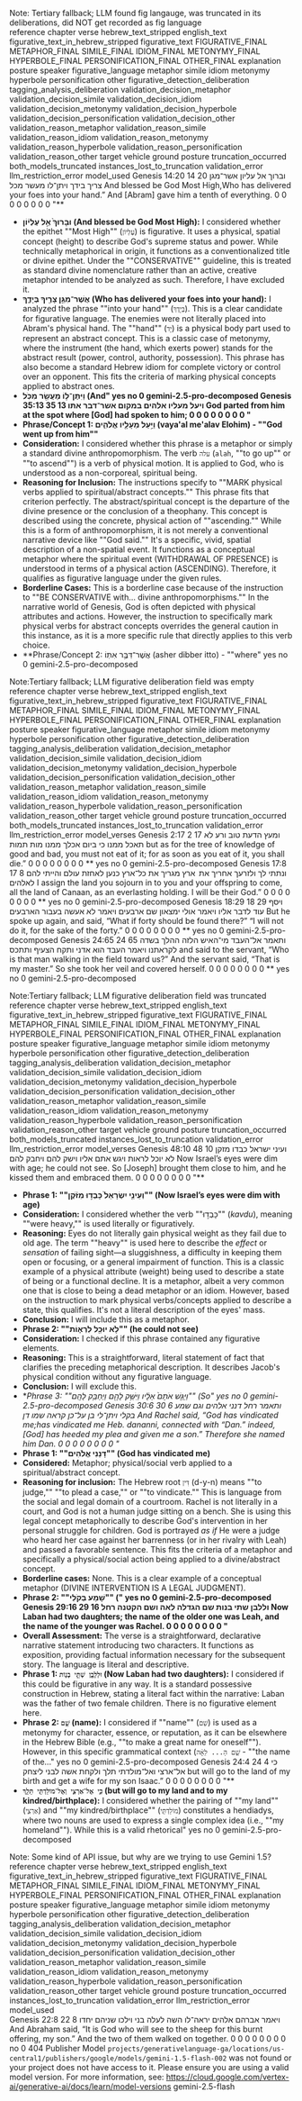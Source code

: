 Note: Tertiary fallback; LLM found fig langauge, was truncated in its deliberations, did NOT get recorded as fig language																																																			
reference	chapter	verse	hebrew_text_stripped	english_text	figurative_text_in_hebrew_stripped	figurative_text	FIGURATIVE_FINAL	METAPHOR_FINAL	SIMILE_FINAL	IDIOM_FINAL	METONYMY_FINAL	HYPERBOLE_FINAL	PERSONIFICATION_FINAL	OTHER_FINAL	explanation	posture	speaker	figurative_language	metaphor	simile	idiom	metonymy	hyperbole	personification	other	figurative_detection_deliberation	tagging_analysis_deliberation	validation_decision_metaphor	validation_decision_simile	validation_decision_idiom	validation_decision_metonymy	validation_decision_hyperbole	validation_decision_personification	validation_decision_other	validation_reason_metaphor	validation_reason_simile	validation_reason_idiom	validation_reason_metonymy	validation_reason_hyperbole	validation_reason_personification	validation_reason_other	target	vehicle	ground	posture	truncation_occurred	both_models_truncated	instances_lost_to_truncation	validation_error	llm_restriction_error	model_used
Genesis 14:20	14	20	וברוך אל עליון אשר־מגן צריך בידך ויתן־לו מעשר מכל	And blessed be God Most High,Who has delivered your foes into your hand.” And [Abram] gave him a tenth of everything.			0	0	0	0	0	0	0	0												"**
- **וּבָרוּךְ֙ אֵ֣ל עֶלְי֔וֹן (And blessed be God Most High):** I considered whether the epithet ""Most High"" (`עֶלְיוֹן`) is figurative. It uses a physical, spatial concept (height) to describe God's supreme status and power. While technically metaphorical in origin, it functions as a conventionalized title or divine epithet. Under the ""CONSERVATIVE"" guideline, this is treated as standard divine nomenclature rather than an active, creative metaphor intended to be analyzed as such. Therefore, I have excluded it.
- **אֲשֶׁר־מִגֵּ֥ן צָרֶ֖יךָ בְּיָדֶ֑ךָ (Who has delivered your foes into your hand):** I analyzed the phrase ""into your hand"" (`בְּיָדֶךָ`). This is a clear candidate for figurative language. The enemies were not literally placed into Abram's physical hand. The ""hand"" (`יָד`) is a physical body part used to represent an abstract concept. This is a classic case of metonymy, where the instrument (the hand, which exerts power) stands for the abstract result (power, control, authority, possession). This phrase has also become a standard Hebrew idiom for complete victory or control over an opponent. This fits the criteria of marking physical concepts applied to abstract ones.
- **וַיִּתֶּן־ל֥וֹ מַעֲשֵׂ֖ר מִכֹּֽל (And"																				yes	no	0			gemini-2.5-pro-decomposed
Genesis 35:13	35	13	ויעל מעליו אלהים במקום אשר־דבר אתו	God parted from him at the spot where [God] had spoken to him;			0	0	0	0	0	0	0	0												"**
- **Phrase/Concept 1: וַיַּ֥עַל מֵעָלָ֖יו אֱלֹהִ֑ים (vaya'al me'alav Elohim) - ""God went up from him""**
- **Consideration:** I considered whether this phrase is a metaphor or simply a standard divine anthropomorphism. The verb `עלה` (`alah`, ""to go up"" or ""to ascend"") is a verb of physical motion. It is applied to God, who is understood as a non-corporeal, spiritual being.
- **Reasoning for Inclusion:** The instructions specify to ""MARK physical verbs applied to spiritual/abstract concepts."" This phrase fits that criterion perfectly. The abstract/spiritual concept is the departure of the divine presence or the conclusion of a theophany. This concept is described using the concrete, physical action of ""ascending."" While this is a form of anthropomorphism, it is not merely a conventional narrative device like ""God said."" It's a specific, vivid, spatial description of a non-spatial event. It functions as a conceptual metaphor where the spiritual event (WITHDRAWAL OF PRESENCE) is understood in terms of a physical action (ASCENDING). Therefore, it qualifies as figurative language under the given rules.
- **Borderline Cases:** This is a borderline case because of the instruction to ""BE CONSERVATIVE with... divine anthropomorphisms."" In the narrative world of Genesis, God is often depicted with physical attributes and actions. However, the instruction to specifically mark physical verbs for abstract concepts overrides the general caution in this instance, as it is a more specific rule that directly applies to this verb choice.
- **Phrase/Concept 2: אֲשֶׁר־דִּבֶּ֥ר אִתּֽוֹ (asher dibber itto) - ""where"																				yes	no	0			gemini-2.5-pro-decomposed
																																																			
Note:Tertiary fallback; LLM figurative deliberation field was empty																																																			
reference	chapter	verse	hebrew_text_stripped	english_text	figurative_text_in_hebrew_stripped	figurative_text	FIGURATIVE_FINAL	METAPHOR_FINAL	SIMILE_FINAL	IDIOM_FINAL	METONYMY_FINAL	HYPERBOLE_FINAL	PERSONIFICATION_FINAL	OTHER_FINAL	explanation	posture	speaker	figurative_language	metaphor	simile	idiom	metonymy	hyperbole	personification	other	figurative_detection_deliberation	tagging_analysis_deliberation	validation_decision_metaphor	validation_decision_simile	validation_decision_idiom	validation_decision_metonymy	validation_decision_hyperbole	validation_decision_personification	validation_decision_other	validation_reason_metaphor	validation_reason_simile	validation_reason_idiom	validation_reason_metonymy	validation_reason_hyperbole	validation_reason_personification	validation_reason_other	target	vehicle	ground	posture	truncation_occurred	both_models_truncated	instances_lost_to_truncation	validation_error	llm_restriction_error	model_verses
Genesis 2:17	2	17	ומעץ הדעת טוב ורע לא תאכל ממנו כי ביום אכלך ממנו מות תמות	but as for the tree of knowledge of good and bad, you must not eat of it; for as soon as you eat of it, you shall die.”			0	0	0	0	0	0	0	0												**																				yes	no	0			gemini-2.5-pro-decomposed
Genesis 17:8	17	8	ונתתי לך ולזרעך אחריך את&thinsp; ארץ מגריך את כל־ארץ כנען לאחזת עולם והייתי להם לאלהים	I assign the land you sojourn in to you and your offspring to come, all the land of Canaan, as an everlasting holding. I will be their God.”			0	0	0	0	0	0	0	0												**																				yes	no	0			gemini-2.5-pro-decomposed
Genesis 18:29	18	29	ויסף עוד לדבר אליו ויאמר אולי ימצאון שם ארבעים ויאמר לא אעשה בעבור הארבעים	But he spoke up again, and said, “What if forty should be found there?” “I will not do it, for the sake of the forty.”			0	0	0	0	0	0	0	0												**																				yes	no	0			gemini-2.5-pro-decomposed
Genesis 24:65	24	65	ותאמר אל־העבד מי־האיש הלזה ההלך בשדה לקראתנו ויאמר העבד הוא אדני ותקח הצעיף ותתכס	and said to the servant, “Who is that man walking in the field toward us?” And the servant said, “That is my master.” So she took her veil and covered herself.			0	0	0	0	0	0	0	0												**																				yes	no	0			gemini-2.5-pro-decomposed
																																																			
																																																			
Note:Tertiary fallback; LLM figurative deliberation field was truncated																																																			
reference	chapter	verse	hebrew_text_stripped	english_text	figurative_text_in_hebrew_stripped	figurative_text	FIGURATIVE_FINAL	METAPHOR_FINAL	SIMILE_FINAL	IDIOM_FINAL	METONYMY_FINAL	HYPERBOLE_FINAL	PERSONIFICATION_FINAL	OTHER_FINAL	explanation	posture	speaker	figurative_language	metaphor	simile	idiom	metonymy	hyperbole	personification	other	figurative_detection_deliberation	tagging_analysis_deliberation	validation_decision_metaphor	validation_decision_simile	validation_decision_idiom	validation_decision_metonymy	validation_decision_hyperbole	validation_decision_personification	validation_decision_other	validation_reason_metaphor	validation_reason_simile	validation_reason_idiom	validation_reason_metonymy	validation_reason_hyperbole	validation_reason_personification	validation_reason_other	target	vehicle	ground	posture	truncation_occurred	both_models_truncated	instances_lost_to_truncation	validation_error	llm_restriction_error	model_verses
Genesis 48:10	48	10	ועיני ישראל כבדו מזקן לא יוכל לראות ויגש אתם אליו וישק להם ויחבק להם	Now Israel’s eyes were dim with age; he could not see. So [Joseph] brought them close to him, and he kissed them and embraced them.			0	0	0	0	0	0	0	0												"**
- **Phrase 1: ""וְעֵינֵ֤י יִשְׂרָאֵל֙ כָּבְד֣וּ מִזֹּ֔קֶן"" (Now Israel’s eyes were dim with age)**
- **Consideration:** I considered whether the verb ""כָּבְד֣וּ"" (*kavdu*), meaning ""were heavy,"" is used literally or figuratively.
- **Reasoning:** Eyes do not literally gain physical weight as they fail due to old age. The term ""heavy"" is used here to describe the *effect* or *sensation* of failing sight—a sluggishness, a difficulty in keeping them open or focusing, or a general impairment of function. This is a classic example of a physical attribute (weight) being used to describe a state of being or a functional decline. It is a metaphor, albeit a very common one that is close to being a dead metaphor or an idiom. However, based on the instruction to mark physical verbs/concepts applied to describe a state, this qualifies. It's not a literal description of the eyes' mass.
- **Conclusion:** I will include this as a metaphor.
- **Phrase 2: ""לֹ֥א יוּכַ֖ל לִרְא֑וֹת"" (he could not see)**
- **Consideration:** I checked if this phrase contained any figurative elements.
- **Reasoning:** This is a straightforward, literal statement of fact that clarifies the preceding metaphorical description. It describes Jacob's physical condition without any figurative language.
- **Conclusion:** I will exclude this.
- **Phrase 3: ""וַיַּגֵּ֤שׁ אֹתָם֙ אֵלָ֔יו וַיִּשַּׁ֥ק לָהֶ֖ם וַיְחַבֵּ֥ק לָהֶֽם"" (So"																				yes	no	0			gemini-2.5-pro-decomposed
Genesis 30:6	30	6	ותאמר רחל דנני אלהים וגם שמע בקלי ויתן־לי בן על־כן קראה שמו דן	And Rachel said, “God has vindicated me;*has vindicated me Heb. dananni, connected with “Dan.” indeed, [God] has heeded my plea and given me a son.” Therefore she named him Dan.			0	0	0	0	0	0	0	0												"**
- **Phrase 1: ""דָּנַנִּי אֱלֹהִים"" (God has vindicated me)**
- **Considered:** Metaphor; physical/social verb applied to a spiritual/abstract concept.
- **Reasoning for inclusion:** The Hebrew root `דִּין` (d-y-n) means ""to judge,"" ""to plead a case,"" or ""to vindicate."" This is language from the social and legal domain of a courtroom. Rachel is not literally in a court, and God is not a human judge sitting on a bench. She is using this legal concept metaphorically to describe God's intervention in her personal struggle for children. God is portrayed *as if* He were a judge who heard her case against her barrenness (or in her rivalry with Leah) and passed a favorable sentence. This fits the criteria of a metaphor and specifically a physical/social action being applied to a divine/abstract concept.
- **Borderline cases:** None. This is a clear example of a conceptual metaphor (DIVINE INTERVENTION IS A LEGAL JUDGMENT).
- **Phrase 2: ""שָׁמַע בְּקֹלִי"" ("																				yes	no	0			gemini-2.5-pro-decomposed
Genesis 29:16	29	16	וללבן שתי בנות שם הגדלה לאה ושם הקטנה רחל	Now Laban had two daughters; the name of the older one was Leah, and the name of the younger was Rachel.			0	0	0	0	0	0	0	0												"**
- **Overall Assessment:** The verse is a straightforward, declarative narrative statement introducing two characters. It functions as exposition, providing factual information necessary for the subsequent story. The language is literal and descriptive.
- **Phrase 1: `וּלְלָבָ֖ן שְׁתֵּ֣י בָנ֑וֹת` (Now Laban had two daughters):** I considered if this could be figurative in any way. It is a standard possessive construction in Hebrew, stating a literal fact within the narrative: Laban was the father of two female children. There is no figurative element here.
- **Phrase 2: `שֵׁ֤ם` (name):** I considered if ""name"" (`שֵׁם`) is used as a metonymy for character, essence, or reputation, as it can be elsewhere in the Hebrew Bible (e.g., ""to make a great name for oneself""). However, in this specific grammatical context (`שֵׁ֤ם הַ... לֵאָ֔ה` - ""the name of the..."																				yes	no	0			gemini-2.5-pro-decomposed
Genesis 24:4	24	4	כי אל־ארצי ואל־מולדתי תלך ולקחת אשה לבני ליצחק	but will go to the land of my birth and get a wife for my son Isaac.”			0	0	0	0	0	0	0	0												"**
- **`כִּ֧י אֶל־אַרְצִ֛י וְאֶל־מוֹלַדְתִּ֖י תֵּלֵ֑ךְ` (but will go to my land and to my kindred/birthplace):** I considered whether the pairing of ""my land"" (`אַרְצִ֛י`) and ""my kindred/birthplace"" (`מוֹלַדְתִּ֖י`) constitutes a hendiadys, where two nouns are used to express a single complex idea (i.e., ""my homeland""). While this is a valid rhetorical"																				yes	no	0			gemini-2.5-pro-decomposed
																																																			
																																																			
Note: Some kind of API issue, but why are we trying to use Gemini 1.5?																																																			
reference	chapter	verse	hebrew_text_stripped	english_text	figurative_text_in_hebrew_stripped	figurative_text	FIGURATIVE_FINAL	METAPHOR_FINAL	SIMILE_FINAL	IDIOM_FINAL	METONYMY_FINAL	HYPERBOLE_FINAL	PERSONIFICATION_FINAL	OTHER_FINAL	explanation	posture	speaker	figurative_language	metaphor	simile	idiom	metonymy	hyperbole	personification	other	figurative_detection_deliberation	tagging_analysis_deliberation	validation_decision_metaphor	validation_decision_simile	validation_decision_idiom	validation_decision_metonymy	validation_decision_hyperbole	validation_decision_personification	validation_decision_other	validation_reason_metaphor	validation_reason_simile	validation_reason_idiom	validation_reason_metonymy	validation_reason_hyperbole	validation_reason_personification	validation_reason_other	target	vehicle	ground	posture	truncation_occurred	instances_lost_to_truncation	validation_error	llm_restriction_error	model_used	
Genesis 22:8	22	8	ויאמר אברהם אלהים יראה־לו השה לעלה בני וילכו שניהם יחדו	And Abraham said, “It is God who will see to the sheep for this burnt offering, my son.” And the two of them walked on together.			0	0	0	0	0	0	0	0																																no	0		404 Publisher Model `projects/generativelanguage-ga/locations/us-central1/publishers/google/models/gemini-1.5-flash-002` was not found or your project does not have access to it. Please ensure you are using a valid model version. For more information, see: https://cloud.google.com/vertex-ai/generative-ai/docs/learn/model-versions	gemini-2.5-flash	
